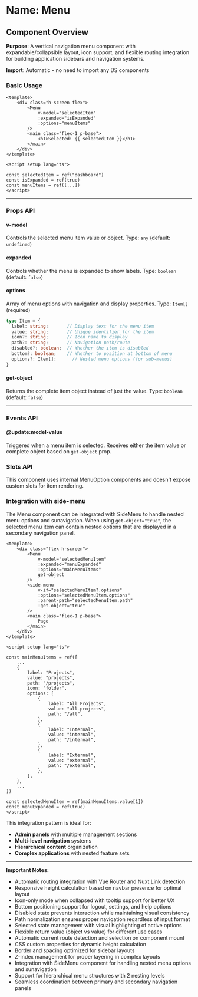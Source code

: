 # Name: Menu
## Component Overview

**Purpose**: A vertical navigation menu component with expandable/collapsible layout, icon support, and flexible routing integration for building application sidebars and navigation systems.

**Import**: Automatic - no need to import any DS components

### Basic Usage

```vue
<template>
    <div class="h-screen flex">
        <Menu 
            v-model="selectedItem"
            :expanded="isExpanded"
            :options="menuItems"
        />
        <main class="flex-1 p-base">
            <h1>Selected: {{ selectedItem }}</h1>
        </main>
    </div>
</template>

<script setup lang="ts">

const selectedItem = ref("dashboard")
const isExpanded = ref(true)
const menuItems = ref([...])
</script>
```

---

### Props API

#### v-model
Controls the selected menu item value or object. Type: `any` (default: `undefined`)

#### expanded
Controls whether the menu is expanded to show labels. Type: `boolean` (default: `false`)

#### options
Array of menu options with navigation and display properties. Type: `Item[]` (required)

```typescript
type Item = {
  label: string;       // Display text for the menu item
  value: string;       // Unique identifier for the item
  icon?: string;       // Icon name to display
  path?: string;       // Navigation path/route
  disabled?: boolean;  // Whether the item is disabled
  bottom?: boolean;    // Whether to position at bottom of menu
  options?: Item[];      // Nested menu options (for sub-menus)
}
```

#### get-object
Returns the complete item object instead of just the value. Type: `boolean` (default: `false`)

---

### Events API

#### @update:model-value
Triggered when a menu item is selected. Receives either the item value or complete object based on `get-object` prop.

### Slots API

This component uses internal MenuOption components and doesn't expose custom slots for item rendering.

### Integration with side-menu

The Menu component can be integrated with SideMenu to handle nested menu options and sunavigation. When using `get-object="true"`, the selected menu item can contain nested options that are displayed in a secondary navigation panel.

```vue
<template>
    <div class="flex h-screen">
        <Menu 
            v-model="selectedMenuItem"
            :expanded="menuExpanded"
            :options="mainMenuItems"
            get-object
        />
        <side-menu
            v-if="selectedMenuItem?.options"
            :options="selectedMenuItem.options"
            :parent-path="selectedMenuItem.path"
            :get-object="true"
        />
        <main class="flex-1 p-base">
            Page
        </main>
    </div>
</template>

<script setup lang="ts">

const mainMenuItems = ref([
    ...
    {
        label: "Projects",
        value: "projects",
        path: "/projects",
        icon: "folder",
        options: [
            {
                label: "All Projects",
                value: "all-projects",
                path: "/all",
            },
            {
                label: "Internal",
                value: "internal",
                path: "/internal",
            },
            {
                label: "External",
                value: "external",
                path: "/external",
            },
        ],
    },
    ...
])

const selectedMenuItem = ref(mainMenuItems.value[1])
const menuExpanded = ref(true)
</script>
```

This integration pattern is ideal for:
- **Admin panels** with multiple management sections
- **Multi-level navigation** systems
- **Hierarchical content** organization
- **Complex applications** with nested feature sets

---

**Important Notes:**
- Automatic routing integration with Vue Router and Nuxt Link detection
- Responsive height calculation based on navbar presence for optimal layout
- Icon-only mode when collapsed with tooltip support for better UX
- Bottom positioning support for logout, settings, and help options
- Disabled state prevents interaction while maintaining visual consistency
- Path normalization ensures proper navigation regardless of input format
- Selected state management with visual highlighting of active options
- Flexible return value (object vs value) for different use cases
- Automatic current route detection and selection on component mount
- CSS custom properties for dynamic height calculation
- Border and spacing optimized for sidebar layouts
- Z-index management for proper layering in complex layouts
- Integration with SideMenu component for handling nested menu options and sunavigation
- Support for hierarchical menu structures with 2 nesting levels
- Seamless coordination between primary and secondary navigation panels